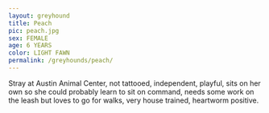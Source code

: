 ```yaml
---
layout: greyhound
title: Peach
pic: peach.jpg
sex: FEMALE
age: 6 YEARS
color: LIGHT FAWN
permalink: /greyhounds/peach/
---
```



Stray at Austin Animal Center, not tattooed, independent, playful, sits on her own so she could probably learn to sit on
command, needs some work on the leash but loves to go for walks, very house trained, heartworm positive.
